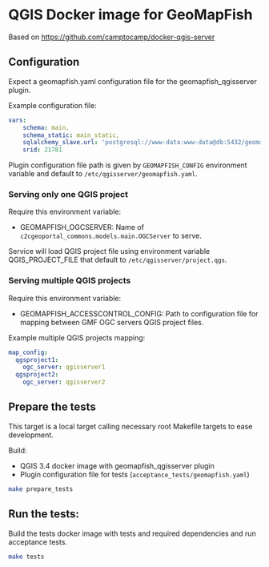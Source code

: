 # QGIS Docker image for GeoMapFish

Based on https://github.com/camptocamp/docker-qgis-server

## Configuration

Expect a geomapfish.yaml configuration file for the geomapfish_qgisserver plugin.

Example configuration file:

```yaml
vars:
    schema: main,
    schema_static: main_static,
    sqlalchemy_slave.url: 'postgresql://www-data:www-data@db:5432/geomapfish_tests',
    srid: 21781
```

Plugin configuration file path is given by `GEOMAPFISH_CONFIG` environment variable and default to `/etc/qgisserver/geomapfish.yaml`.

### Serving only one QGIS project

Require this environment variable:

- GEOMAPFISH_OGCSERVER:  Name of `c2cgeoportal_commons.models.main.OGCServer` to serve.

Service will load QGIS project file using environment variable QGIS_PROJECT_FILE that default to `/etc/qgisserver/project.qgs`.

### Serving multiple QGIS projects

Require this environment variable:

- GEOMAPFISH_ACCESSCONTROL_CONFIG: Path to configuration file for mapping between GMF OGC servers QGIS project files.

Example multiple QGIS projects mapping:

```yaml
map_config:
  qgsproject1:
    ogc_server: qgisserver1
  qgsproject2:
    ogc_server: qgisserver2
```

## Prepare the tests

This target is a local target calling necessary root Makefile targets to ease development.

Build:

* QGIS 3.4 docker image with geomapfish_qgisserver plugin
* Plugin configuration file for tests (`acceptance_tests/geomapfish.yaml`)

```bash
make prepare_tests
```

## Run the tests:

Build the tests docker image with tests and required dependencies and run acceptance tests.

```bash
make tests
```
